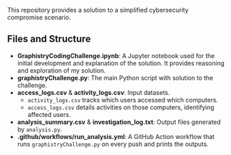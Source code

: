 This repository provides a solution to a simplified cybersecurity compromise scenario.

## Files and Structure

- **GraphistryCodingChallenge.ipynb**: A Jupyter notebook used for the initial development and explanation of the solution. It provides reasoning and exploration of my solution.
- **graphistryChallenge.py**: The main Python script with solution to the challenge.  
- **access_logs.csv** & **activity_logs.csv**: Input datasets.  
  - `activity_logs.csv` tracks which users accessed which computers.
  - `access_logs.csv` details activities on those computers, identifying affected users.
- **analysis_summary.csv** & **investigation_log.txt**: Output files generated by `analysis.py`.
- **.github/workflows/run_analysis.yml**: A GitHub Action workflow that runs `graphistryChallenge.py` on every push and prints the outputs.
